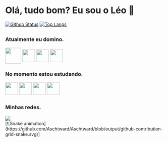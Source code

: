 # Olá, tudo bom? Eu sou o Léo 👋 #

[![Github Status](https://github-readme-stats.vercel.app/api?username=Aschtward&show_icons=true&theme=radical)](https://github.com/anuraghazra/github-readme-stats)
[![Top Langs](https://github-readme-stats.vercel.app/api/top-langs/?username=Aschtward&layout=compact&show_icons=true&theme=radical)](https://github.com/anuraghazra/github-readme-stats)
<br>
##
### Atualmente eu domino. ###
<div style = "display: inline_block">
  <img align="center" widht= "50" height="50" src="https://cdn.jsdelivr.net/gh/devicons/devicon/icons/java/java-original-wordmark.svg" />
  <img align="center" widht= "40" height="40" src="https://cdn.jsdelivr.net/gh/devicons/devicon/icons/c/c-original.svg" />
  <img align="center" widht= "40" height="40" src="https://cdn.jsdelivr.net/gh/devicons/devicon/icons/spring/spring-original.svg" />
  <img align="center" widht= "40" height="40" src="https://cdn.jsdelivr.net/gh/devicons/devicon/icons/html5/html5-original.svg" />
</div>

### No momento estou estudando. ###
<div style = "display: inline_block">
  <img align="center" widht= "40" height="40" src="https://cdn.jsdelivr.net/gh/devicons/devicon/icons/javascript/javascript-original.svg" />
  <img align="center" widht= "40" height="40" src="https://cdn.jsdelivr.net/gh/devicons/devicon/icons/angularjs/angularjs-original.svg"/>
  <img align="center" widht= "40" height="40" src="https://cdn.jsdelivr.net/gh/devicons/devicon/icons/docker/docker-original.svg" />
  <img align="center" widht= "40" height="40" src="https://cdn.jsdelivr.net/gh/devicons/devicon/icons/cplusplus/cplusplus-original.svg" />
</div>

##

### Minhas redes. ###
<div>
  <a href = "https://www.linkedin.com/in/leonardo-goulart-92575922a/" target="_blank"><image src="https://img.shields.io/badge/LinkedIn-0077B5?style=for-the-badge&logo=linkedin&logoColor=white"></a>
</div>
  [![Snake animation](https://github.com/Aschtward/Aschtward/blob/output/github-contribution-grid-snake.svg)]
